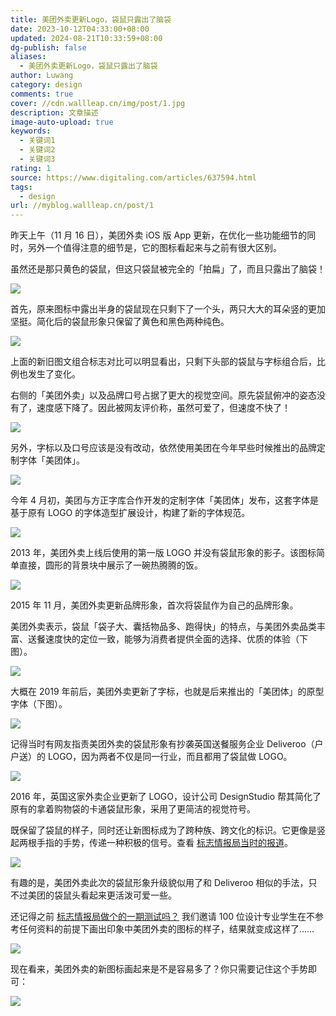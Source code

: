 ```yaml
---
title: 美团外卖更新Logo，袋鼠只露出了脑袋
date: 2023-10-12T04:33:00+08:00
updated: 2024-08-21T10:33:59+08:00
dg-publish: false
aliases:
  - 美团外卖更新Logo，袋鼠只露出了脑袋
author: Luwang
category: design
comments: true
cover: //cdn.wallleap.cn/img/post/1.jpg
description: 文章描述
image-auto-upload: true
keywords:
  - 关键词1
  - 关键词2
  - 关键词3
rating: 1
source: https://www.digitaling.com/articles/637594.html
tags:
  - design
url: //myblog.wallleap.cn/post/1
---
```


昨天上午（11 月 16 日），美团外卖 iOS 版 App 更新，在优化一些功能细节的同时，另外一个值得注意的细节是，它的图标看起来与之前有很大区别。

虽然还是那只黄色的袋鼠，但这只袋鼠被完全的「拍扁」了，而且只露出了脑袋！

![](https://cdn.wallleap.cn/img/pic/illustration/202310121633312.png)

首先，原来图标中露出半身的袋鼠现在只剩下了一个头，两只大大的耳朵竖的更加坚挺。简化后的袋鼠形象只保留了黄色和黑色两种纯色。

![](https://cdn.wallleap.cn/img/pic/illustration/202310121633330.png)

上面的新旧图文组合标志对比可以明显看出，只剩下头部的袋鼠与字标组合后，比例也发生了变化。

右侧的「美团外卖」以及品牌口号占据了更大的视觉空间。原先袋鼠俯冲的姿态没有了，速度感下降了。因此被网友评价称，虽然可爱了，但速度不快了！

![](https://cdn.wallleap.cn/img/pic/illustration/202310121634485.png)

另外，字标以及口号应该是没有改动，依然使用美团在今年早些时候推出的品牌定制字体「美团体」。

![](https://cdn.wallleap.cn/img/pic/illustration/202310121634818.png)

今年 4 月初，美团与方正字库合作开发的定制字体「美团体」发布，这套字体是基于原有 LOGO 的字体造型扩展设计，构建了新的字体规范。

![](https://cdn.wallleap.cn/img/pic/illustration/202310121634828.png)

2013 年，美团外卖上线后使用的第一版 LOGO 并没有袋鼠形象的影子。该图标简单直接，圆形的背景块中展示了一碗热腾腾的饭。

![](https://cdn.wallleap.cn/img/pic/illustration/202310121634878.png)

2015 年 11 月，美团外卖更新品牌形象，首次将袋鼠作为自己的品牌形象。

美团外卖表示，袋鼠「袋子大、囊括物品多、跑得快」的特点，与美团外卖品类丰富、送餐速度快的定位一致，能够为消费者提供全面的选择、优质的体验（下图）。

![](https://cdn.wallleap.cn/img/pic/illustration/202310121635443.png)

大概在 2019 年前后，美团外卖更新了字标，也就是后来推出的「美团体」的原型字体（下图）。

![](https://cdn.wallleap.cn/img/pic/illustration/202310121635927.png)

记得当时有网友指责美团外卖的袋鼠形象有抄袭英国送餐服务企业 Deliveroo（户户送）的 LOGO，因为两者不仅是同一行业，而且都用了袋鼠做 LOGO。

![](https://cdn.wallleap.cn/img/pic/illustration/202310121635777.png)

2016 年，英国这家外卖企业更新了 LOGO，设计公司 DesignStudio 帮其简化了原有的拿着购物袋的卡通袋鼠形象，采用了更简洁的视觉符号。

既保留了袋鼠的样子，同时还让新图标成为了跨种族、跨文化的标识。它更像是竖起两根手指的手势，传递一种积极的信号。查看 [标志情报局当时的报道](http://mp.weixin.qq.com/s?__biz=MjM5OTEyNjY0MA==&mid=2650508773&idx=2&sn=8cbc5b20ea530ebd9e09e198a1ac0aea&chksm=becf1efa89b897ec408321cb63f5a3f119f7883604509db3915b12106b5d8e79e4b2ac9d879e&scene=21#wechat_redirect)。

![](https://cdn.wallleap.cn/img/pic/illustration/202310121636671.png)

有趣的是，美团外卖此次的袋鼠形象升级貌似用了和 Deliveroo 相似的手法，只不过美团的袋鼠头看起来更活泼可爱一些。

还记得之前 [标志情报局做个的一期测试吗？](http://mp.weixin.qq.com/s?__biz=MjM5OTEyNjY0MA==&mid=2650545777&idx=1&sn=9027ba3777d28b213d52bdb78480c042&chksm=bec88d6e89bf0478a9cad2dfb8b9a2bf0beb0d6109358402914556536996bf851411fa2a00e7&scene=21#wechat_redirect) 我们邀请 100 位设计专业学生在不参考任何资料的前提下画出印象中美团外卖的图标的样子，结果就变成这样了……

![](https://cdn.wallleap.cn/img/pic/illustration/202310121636938.png)

现在看来，美团外卖的新图标画起来是不是容易多了？你只需要记住这个手势即可：

![](https://cdn.wallleap.cn/img/pic/illustration/202310121637776.png)
